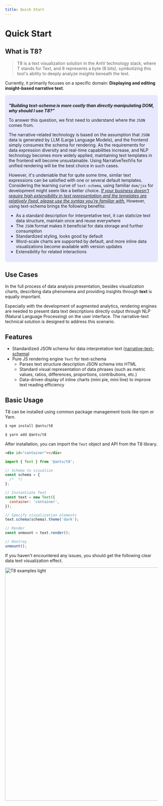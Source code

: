 ```yaml
---
title: Quick Start
---
```


# Quick Start

## What is T8?

> T8 is a text visualization solution in the AntV technology stack, where T stands for Text, and 8 represents a byte (8 bits), symbolizing this tool's ability to deeply analyze insights beneath the text.

Currently, it primarily focuses on a specific domain: **Displaying and editing insight-based narrative text**.

<div class="info-box">

**_"Building text-schema is more costly than directly manipulating DOM, why should I use T8?"_**

To answer this question, we first need to understand where the `JSON` comes from.

The narrative-related technology is based on the assumption that `JSON` data is generated by LLM (Large Language Models), and the frontend simply consumes the schema for rendering. As the requirements for data expression diversity and real-time capabilities increase, and NLP technology becomes more widely applied, maintaining text templates in the frontend will become unsustainable. Using NarrativeTextVis for unified rendering will be the best choice in such cases.

However, it's undeniable that for quite some time, similar text expressions can be satisfied with one or several default templates. Considering the learning curve of `text-schema`, using familiar `dom/jsx` for development might seem like a better choice. <u>_If your business doesn't require high extensibility in text representation and the templates are relatively fixed, please use the syntax you're familiar with._</u> However, using text-schema brings the following benefits:

- As a standard description for interpretative text, it can staticize text data structure, maintain once and reuse everywhere
- The `JSON` format makes it beneficial for data storage and further consumption
- Standardized styling, looks good by default
- Word-scale charts are supported by default, and more inline data visualizations become available with version updates
- Extensibility for related interactions

</div>

## Use Cases

In the full process of data analysis presentation, besides visualization charts, describing data phenomena and providing insights through **text** is equally important.

Especially with the development of augmented analytics, rendering engines are needed to present data text descriptions directly output through NLP (Natural Language Processing) on the user interface. The narrative-text technical solution is designed to address this scenario.

## Features

- Standardized JSON schema for data interpretation text ([narrative-text-schema](../schema/index.md))
- Pure JS rendering engine `Text` for text-schema
  - Parses text structure description JSON schema into HTML
  - Standard visual representation of data phrases (such as metric values, ratios, differences, proportions, contributions, etc.)
  - Data-driven display of inline charts (mini pie, mini line) to improve text reading efficiency

## Basic Usage

T8 can be installed using common package management tools like npm or Yarn.

```bash
$ npm install @antv/t8
```

```bash
$ yarn add @antv/t8
```

After installation, you can import the `Text` object and API from the T8 library.

```html
<div id="container"></div>
```

```js
import { Text } from '@antv/t8';

// Schema to visualize
const schema = {
  /*  */
};

// Instantiate Text
const text = new Text({
  container: 'container',
});

// Specify visualization elements
text.schema(schema).theme('dark');

// Render
const unmount = text.render();

// Destroy
unmount();
```

If you haven't encountered any issues, you should get the following clear data text visualization effect.

<img alt="T8 examples light" width="768" src="https://mdn.alipayobjects.com/huamei_qa8qxu/afts/img/A*GDPUToCi8ncAAAAATrAAAAgAemJ7AQ/fmt.webp" />

<style>
.info-box {
  padding: 12px;
  background-color: #646cff24;
  border-radius: 8px;
}
</style>
